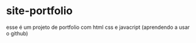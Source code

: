 # site-portfolio
esse é um projeto de portfolio com html css e javacript (aprendendo a usar o github)
